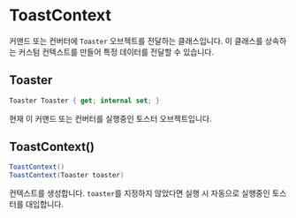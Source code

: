 # ToastContext

커맨드 또는 컨버터에 `Toaster` 오브젝트를 전달하는 클래스입니다. 이 클래스를 상속하는 커스텀 컨텍스트를 만들어 특정 데이터를 전달할 수 있습니다.

## Toaster

```cs
Toaster Toaster { get; internal set; }
```

현재 이 커맨드 또는 컨버터를 실행중인 토스터 오브젝트입니다.

## ToastContext()

```cs
ToastContext()
ToastContext(Toaster toaster)
```

컨텍스트를 생성합니다. `toaster`를 지정하지 않았다면 실행 시 자동으로 실행중인 토스터를 대입합니다.